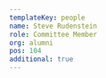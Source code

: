 ```yaml
---
templateKey: people
name: Steve Rudenstein
role: Committee Member
org: alumni
pos: 104
additional: true
---
```


